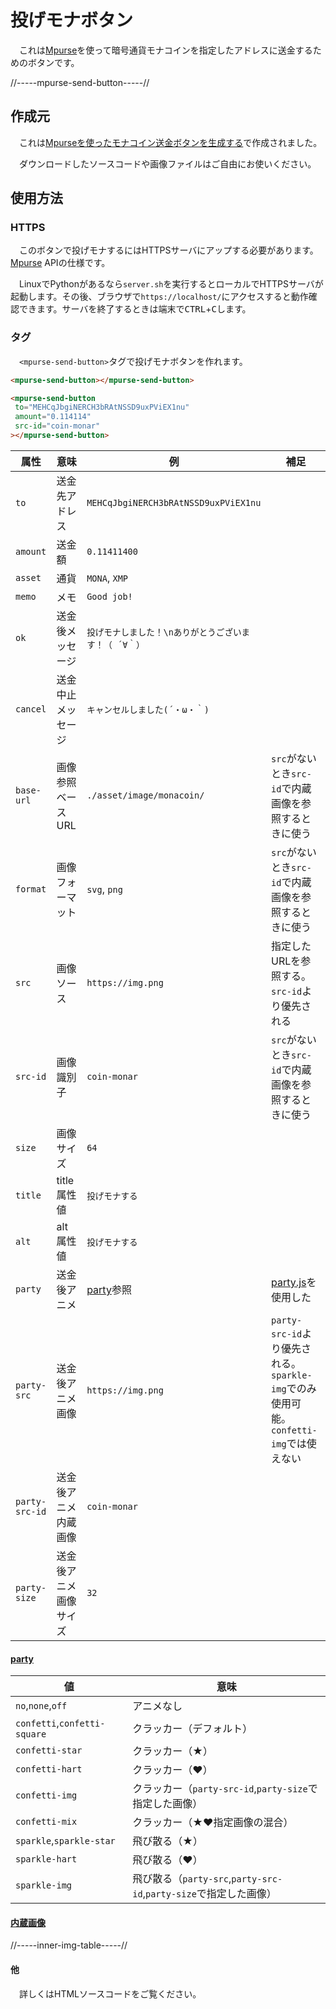 # 投げモナボタン

　これは[Mpurse][]を使って暗号通貨モナコインを指定したアドレスに送金するためのボタンです。

[Mpurse]:https://github.com/tadajam/mpurse

//-----mpurse-send-button-----//

## 作成元

　これは[Mpurseを使ったモナコイン送金ボタンを生成する][]で作成されました。

[Mpurseを使ったモナコイン送金ボタンを生成する]:https://ytyaru.github.io/Html.Mpurse.Send.Button.Generator.20220626095139/

　ダウンロードしたソースコードや画像ファイルはご自由にお使いください。

## 使用方法

### HTTPS

　このボタンで投げモナするにはHTTPSサーバにアップする必要があります。[Mpurse][] APIの仕様です。

　LinuxでPythonがあるなら`server.sh`を実行するとローカルでHTTPSサーバが起動します。その後、ブラウザで`https://localhost/`にアクセスすると動作確認できます。サーバを終了するときは端末で<kbd>CTRL</kbd>+<kbd>C</kbd>します。

### タグ

　`<mpurse-send-button>`タグで投げモナボタンを作れます。

```html
<mpurse-send-button></mpurse-send-button>
```
```html
<mpurse-send-button
 to="MEHCqJbgiNERCH3bRAtNSSD9uxPViEX1nu"
 amount="0.114114"
 src-id="coin-monar"
></mpurse-send-button>
```

属性|意味|例|補足
----|----|---|----
`to`|送金先アドレス|`MEHCqJbgiNERCH3bRAtNSSD9uxPViEX1nu`|
`amount`|送金額|`0.11411400`|
`asset`|通貨|`MONA`, `XMP`|
`memo`|メモ|`Good job!`|
`ok`|送金後メッセージ|`投げモナしました！\nありがとうございます！（ ´∀｀）`|
`cancel`|送金中止メッセージ|`キャンセルしました(´・ω・｀)`|
`base-url`|画像参照ベースURL|`./asset/image/monacoin/`|`src`がないとき`src-id`で内蔵画像を参照するときに使う
`format`|画像フォーマット|`svg`, `png`|`src`がないとき`src-id`で内蔵画像を参照するときに使う
`src`|画像ソース|`https://img.png`|指定したURLを参照する。`src-id`より優先される
`src-id`|画像識別子|`coin-monar`|`src`がないとき`src-id`で内蔵画像を参照するときに使う
`size`|画像サイズ|`64`|
`title`|title属性値|`投げモナする`|
`alt`|alt属性値|`投げモナする`|
`party`|送金後アニメ|[party][]参照|[party.js][]を使用した
`party-src`|送金後アニメ画像|`https://img.png`|`party-src-id`より優先される。`sparkle-img`でのみ使用可能。`confetti-img`では使えない
`party-src-id`|送金後アニメ内蔵画像|`coin-monar`|
`party-size`|送金後アニメ画像サイズ|`32`|

[party.js]:https://party.js.org/
[party]:#party

<a id="party"></a>

#### [party](#party)

値|意味
---|----
`no`,`none`,`off`|アニメなし
`confetti`,`confetti-square`|クラッカー（デフォルト）
`confetti-star`|クラッカー（★）
`confetti-hart`|クラッカー（♥）
`confetti-img`|クラッカー（`party-src-id`,`party-size`で指定した画像）
`confetti-mix`|クラッカー（★♥指定画像の混合）
`sparkle`,`sparkle-star`|飛び散る（★）
`sparkle-hart`|飛び散る（♥）
`sparkle-img`|飛び散る（`party-src`,`party-src-id`,`party-size`で指定した画像）

<a id="inner-img"></a>

#### [内蔵画像](#inner-img)

//-----inner-img-table-----//

#### 他

　詳しくはHTMLソースコードをご覧ください。

